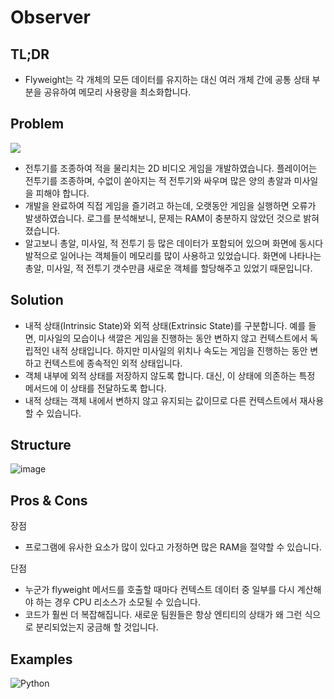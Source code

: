# Observer

## TL;DR

- Flyweight는 각 개체의 모든 데이터를 유지하는 대신 여러 개체 간에 공통 상태 부분을 공유하여 메모리 사용량을 최소화합니다.

## Problem

![](https://refactoring.guru/images/patterns/diagrams/flyweight/problem-en-2x.png?id=0728488af118d8ee99c8c58878749f2a)

- 전투기를 조종하여 적을 물리치는 2D 비디오 게임을 개발하였습니다. 플레이어는 전투기를 조종하며, 수없이 쏟아지는 적 전투기와 싸우며 많은 양의 총알과 미사일을 피해야 합니다.
- 개발을 완료하여 직접 게임을 즐기려고 하는데, 오랫동안 게임을 실행하면 오류가 발생하였습니다. 로그를 분석해보니, 문제는 RAM이 충분하지 않았던 것으로 밝혀졌습니다.
- 알고보니 총알, 미사일, 적 전투기 등 많은 데이터가 포함되어 있으며 화면에 동시다발적으로 일어나는 객체들이 메모리를 많이 사용하고 있었습니다. 화면에 나타나는 총알, 미사일, 적 전투기 갯수만큼 새로운 객체를 할당해주고 있었기 때문입니다.

## Solution
- 내적 상태(Intrinsic State)와 외적 상태(Extrinsic State)를 구분합니다. 예를 들면, 미사일의 모습이나 색깔은 게임을 진행하는 동안 변하지 않고 컨텍스트에서 독립적인 내적 상태입니다. 하지만 미사일의 위치나 속도는 게임을 진행하는 동안 변하고 컨텍스트에 종속적인 외적 상태입니다.
- 객체 내부에 외적 상태를 저장하지 않도록 합니다. 대신, 이 상태에 의존하는 특정 메서드에 이 상태를 전달하도록 합니다.
- 내적 상태는 객체 내에서 변하지 않고 유지되는 값이므로 다른 컨텍스트에서 재사용할 수 있습니다.


## Structure
![image](https://refactoring.guru/images/patterns/diagrams/flyweight/solution3-en-2x.png?id=a8679f0aa03f6521dd206fcbc5ed9176)


## Pros & Cons
장점
- 프로그램에 유사한 요소가 많이 있다고 가정하면 많은 RAM을 절약할 수 있습니다.

단점
- 누군가 flyweight 메서드를 호출할 때마다 컨텍스트 데이터 중 일부를 다시 계산해야 하는 경우 CPU 리소스가 소모될 수 있습니다.
- 코드가 훨씬 더 복잡해집니다. 새로운 팀원들은 항상 엔티티의 상태가 왜 그런 식으로 분리되었는지 궁금해 할 것입니다.



## Examples

![Python](https://img.shields.io/badge/python-3670A0?style=for-the-badge&logo=python&logoColor=ffdd54)
